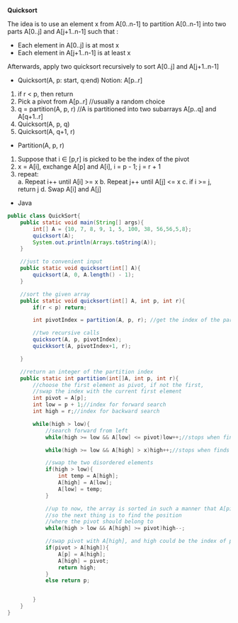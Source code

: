 **Quicksort**

The idea is to use an element x from A[0..n-1] to partition A[0..n-1] into two parts A[0..j] and A[j+1..n-1] such that :
* Each element in A[0..j] is at most x
* Each element in A[j+1..n-1] is at least x

Afterwards, apply two quicksort recursively to sort A[0..j] and A[j+1..n-1]

* Quicksort(A, p: start, q:end)
Notion: A[p..r]
1. if r < p, then return
2. Pick a pivot from A[p..r] //usually a random choice
3. q = partition(A, p, r) //A is partitioned into two subarrays A[p..q] and A[q+1..r]
4. Quicksort(A, p, q)
5. Quicksort(A, q+1, r)

* Partition(A, p, r)
1. Suppose that i $\in$ [p,r] is picked to be the index of the pivot
2. x = A[i], exchange A[p] and A[i], i = p - 1; j = r + 1
3. repeat:  
   a. Repeat i++ until A[i] >= x
   b. Repeat j++ until A[j] <= x
   c. if i >= j, return j
   d. Swap A[i] and A[j]

* Java
```java
public class QuickSort{
    public static void main(String[] args){
        int[] A = {10, 7, 8, 9, 1, 5, 100, 38, 56,56,5,8};
        quicksort(A);
        System.out.println(Arrays.toString(A));
    }

    //just to convenient input
    public static void quicksort(int[] A){
        quicksort(A, 0, A.length() - 1);
    }

    //sort the given array
    public static void quicksort(int[] A, int p, int r){
        if(r < p) return;

        int pivotIndex = partition(A, p, r); //get the index of the partition

        //two recursive calls
        quicksort(A, p, pivotIndex);
        quickksort(A, pivotIndex+1, r);

    }

    //return an integer of the partition index
    public static int partition(int[]A, int p, int r){
        //choose the first element as pivot, if not the first, 
        //swap the index with the current first element
        int pivot = A[p];
        int low = p + 1;//index for forward search
        int high = r;//index for backward search

        while(high > low){
            //search forward from left
            while(high >= low && A[low] <= pivot)low++;//stops when finds element in the left subarray bigger than pivot, and should make change

            while(high >= low && A[high] > x)high++;//stops when finds element in the right subarray smaller than pivot, and should make change with A[low]

            //swap the two disordered elements
            if(high > low){
                int temp = A[high];
                A[high] = A[low];
                A[low] = temp;
            }

            //up to now, the array is sorted in such a manner that A[pivot, ...sorted part...]
            //so the next thing is to find the position
            //where the pivot should belong to
            while(high > low && A[high] >= pivot)high--;

            //swap pivot with A[high], and high could be the index of p(first index)
            if(pivot > A[high]){
                A[p] = A[high];
                A[high] = pivot;
                return high;
            }
            else return p;


        }
    }
}
```